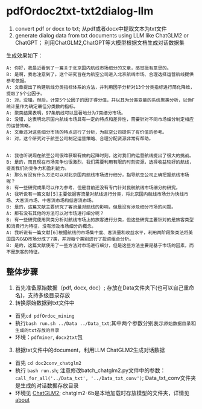 # pdfOrdoc2txt-txt2dialog-llm
1. convert pdf or docx to txt; 从pdf或者docx中提取文本为txt文件
2. generate dialog data from txt documents using LLM like ChatGLM2 or ChatGPT； 利用ChatGLM2,ChatGPT等大模型根据文档生成对话数据集

生成效果如下：
```
A: 你好，我最近看到了一篇关于北京国内航线市场细分的文章，感觉挺有意思的。
B: 是啊，我也注意到了。这个研究旨在为航空公司进入北京航线市场、合理选择运营航线提供参考依据。
A: 文章提出了构建航线分类指标体系的方法，并利用因子分析对13个分类指标进行简化降维，提取了5个公因子。
B: 对，没错。然后，计算5个公因子的因子得分值，并以其为分类变量的系统聚类分析，以伪F统计量作为确定最佳分类数的指标。
A: 聚类结果表明，97条航线可以显著地分为7类细分市场。
B: 没错，这表明北京国内航线市场具有一定的特点和差异性，需要针对不同市场细分制定相应的运营策略。
A: 文章还对这些细分市场的特点进行了分析，为航空公司提供了有价值的参考。
B: 对，这个研究对于航空公司制定运营策略、合理分配资源非常有帮助。


A: 我也听说现在航空公司很难获取有效的起降时刻，这对我们的运营航线提出了很大的挑战。
B: 是的，而且现在市场竞争也很激烈，我们需要利用有限的时刻资源，选择收益较好的航线，提高我们的竞争力和盈利能力。
A: 那么有没有什么方法可以对北京国内航线市场进行细分，指导航空公司正确把握航线市场呢？
B: 有一些研究成果可以作为参考，但是目前还没有专门针对民航航线市场细分的研究。
A: 我听说有一篇文献[5]主要依据客流量对航线进行分类，将北京国内航线市场分为快线市场、大客流市场、中客流市场和低客流市场。
B: 是的，这篇文献主要研究了客流量对航线的影响，但是没有涉及细分市场的问题。
A: 那有没有其他的方法可以对市场进行细分呢？
B: 有一些研究使用聚类分析对航线市场上的旅客进行分类，但这些研究主要针对的是旅客类型和消费行为特征，没有涉及市场细分的概念。
A: 我听说有一篇文献[6]根据航线的市场集中度、客流量和收益水平，利用两阶段聚类法将美国国内O&D市场分成了7类，并对每个类别进行了投资组合分析。
B: 是的，这篇文献使用了一些方法对市场进行细分，但是这些方法主要是基于市场的因素，而不是旅客的特征。

```
## 整体步骤
1. 首先准备原始数据（pdf, docx, doc）; 存放在Data文件夹下(也可以自己重命名)，支持多级目录存放
2. 转换原始数据到txt文件中

- 首先`cd pdfOrdoc_mining`
- 执行`bash run.sh ../Data ../Data_txt`;其中两个参数分别表示`原始数据目录`和`生成的txt存放的目录`
- 环境：`pdfminer`, `docx2txt`包

3. 根据txt文件中的document，利用LLM ChatGLM2生成对话数据

- 首先  `cd doc2conv_chatglm2`
- 执行 `bash run.sh`; 注意修改batch_chatglm2.py文件中的参数：`call_for_all('../Data_txt', '../Data_txt_conv')`; Data_txt_conv文件夹是生成的对话数据存放目录
- 环境见 [ChatGLM2](https://github.com/THUDM/ChatGLM2-6B); chatglm2-6b是本地加载时存放模型的文件夹，详情见[about](https://github.com/threeColorFr/pdfOrdoc2txt-txt2dialog-llm/blob/main/chatglm2-6b/readme.md)

